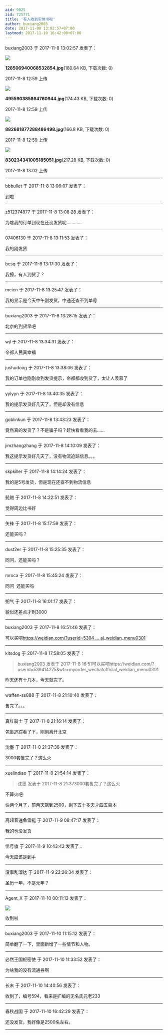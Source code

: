 ```yaml
---
aid: 9025
zid: 725771
title: '有人收到实体书啦'
author: buxiang2003
date: 2017-11-08 13:02:57+07:00
lastmod: 2017-11-10 16:42:00+07:00
---
```


buxiang2003 于 2017-11-8 13:02:57 发表了：

![](https://mirrors.tuna.tsinghua.edu.cn/osdn/lgqm/72877/125955ry3odqfljgodng4s.jpg)



**128506940068532854.jpg**(180.64 KB, 下载次数: 0)



2017-11-8 12:59 上传



![](https://mirrors.tuna.tsinghua.edu.cn/osdn/lgqm/72877/125956ww9vilbpqgo1lqwj.jpg)



**495590385864760944.jpg**(174.43 KB, 下载次数: 0)



2017-11-8 12:59 上传



![](https://mirrors.tuna.tsinghua.edu.cn/osdn/lgqm/72877/125958vz9p7h39c7k7grzm.jpg)



**882681877288486498.jpg**(166.8 KB, 下载次数: 0)



2017-11-8 12:59 上传



![](https://mirrors.tuna.tsinghua.edu.cn/osdn/lgqm/72877/130235rw72tj25g80hj7cg.jpg)



**830234341005185051.jpg**(217.28 KB, 下载次数: 0)



2017-11-8 13:02 上传

---------

bbbullet 于 2017-11-8 13:06:07 发表了：

到啦

---------

z512374877 于 2017-11-8 13:08:28 发表了：

为啥我的订单到现在还没发货呢…………

---------

07406130 于 2017-11-8 13:11:53 发表了：

我的刚发货

---------

bcsq 于 2017-11-8 13:17:30 发表了：

我擦，有人到货了？

---------

meicn 于 2017-11-8 13:25:47 发表了：

我的显示是今天中午刚发货，中通还查不到单号

---------

buxiang2003 于 2017-11-8 13:28:15 发表了：

北京的到货早吧

---------

wjl 于 2017-11-8 13:34:31 发表了：

帝都人民真幸福

---------

jushudong 于 2017-11-8 13:38:06 发表了：

我的订单也刚刚收到发货提示，帝都都收到货了，太让人羡慕了

---------

yylyyn 于 2017-11-8 13:40:35 发表了：

我的提示发货好几天了，但是却没有信息

---------

goblinkun 于 2017-11-8 13:43:23 发表了：

竟然真的发货了？不是骗子吗？赶快看看我的去……

---------

jimzhangzhang 于 2017-11-8 14:10:09 发表了：

我这提示发货好几天了，没有物流追踪信息。。。

---------

skpkiller 于 2017-11-8 14:14:24 发表了：

我的是5号发货，但是现在还查不到物流信息

---------

髡贼 于 2017-11-8 14:22:51 发表了：

觉得周边比书好

---------

矢锋 于 2017-11-8 15:17:59 发表了：

还能买吗？

---------

dust2er 于 2017-11-8 15:25:35 发表了：

同问，还能买吗？

---------

mroca 于 2017-11-8 15:45:24 发表了：

同问  还能买吗

---------

朔气 于 2017-11-8 16:01:17 发表了：

貌似还差点才到3000

---------

buxiang2003 于 2017-11-8 16:51:46 发表了：

可以买吧[https://weidian.com/?userid=5394 ... al\_weidian\_menu0301](https://weidian.com/?userid=539414275&wfr=myorder_wechatofficial_weidian_menu0301)

---------

kitsdog 于 2017-11-8 17:58:05 发表了：

> buxiang2003 发表于 2017-11-8 16:51可以买吧https://weidian.com/?userid=539414275&wfr=myorder\_wechatofficial\_weidian\_menu0301



昨天还有十几本，今天就完了。

---------

waffen-ss888 于 2017-11-8 21:10:40 发表了：

售完了。。。

---------

真红骑士 于 2017-11-8 21:16:14 发表了：

包裹追踪看了下，刚刚离开北京

---------

沈墨 于 2017-11-8 21:37:36 发表了：

3000套售完了？这么火

---------

xuelindiao 于 2017-11-8 21:54:14 发表了：

> 沈墨 发表于 2017-11-8 21:373000套售完了？这么火



不算火吧

快两个月了，前两天飙到2500，剩下五十多天才四五百本

---------

高超音速鱼雷艇 于 2017-11-9 08:47:17 发表了：

我的也没发货

---------

信号旗 于 2017-11-9 10:43:42 发表了：

今天应该是到手

---------

没事乱溜达 于 2017-11-9 22:26:34 发表了：

圣历一年，不是元年？

---------

Agent_X 于 2017-11-10 00:11:13 发表了：

![](https://mirrors.tuna.tsinghua.edu.cn/osdn/lgqm/72877/001001q440waj79jldw43l.jpg)

收到啦

---------

buxiang2003 于 2017-11-10 11:15:12 发表了：

简单翻了一下，里面新增了一些情节和人物。

---------

必然王国枢密使 于 2017-11-10 11:33:52 发表了：

为啥我的没有流通券啊

---------

长末 于 2017-11-10 14:40:56 发表了：

收到了，编号594，看来是扩编的无名氏元老233

---------

春秋战国 于 2017-11-10 16:42:29 发表了：

还没发货，我好像是2500名左右。

---------

